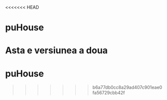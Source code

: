 <<<<<<< HEAD
# puHouse

Asta e versiunea a doua
=======
# puHouse
>>>>>>> b6a77db0cc8a29ad407c901eae0fa56729cbb42f
